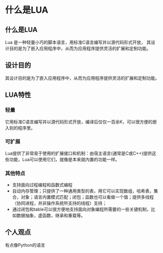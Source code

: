 # 什么是LUA
## 什么是LUA
Lua 是一种轻量小巧的脚本语言，用标准C语言编写并以源代码形式开放， 其设计目的是为了嵌入应用程序中，从而为应用程序提供灵活的扩展和定制功能。
## 设计目的
其设计目的是为了嵌入应用程序中，从而为应用程序提供灵活的扩展和定制功能。

## LUA特性
### 轻量
它用标准C语言编写并以源代码形式开放，编译后仅仅一百余K，可以很方便的嵌入别的程序里。
### 可扩展
Lua提供了非常易于使用的扩展接口和机制：由宿主语言(通常是C或C++)提供这些功能，Lua可以使用它们，就像是本来就内置的功能一样。

### 其他特点
+ 支持面向过程编程和函数式编程
+ 自动内存管理；只提供了一种通用类型的表，用它可以实现数组，哈希表，集合，对象；语言内置模式匹配；闭包；函数也可以看做一个值；提供多线程（协同进程，并非操作系统所支持的线程）支持；
+ 通过闭包和table可以很方便地支持面向对象编程所需要的一些关键机制，比如数据抽象，虚函数，继承和重载等。


## 个人观点
有点像Python的语言